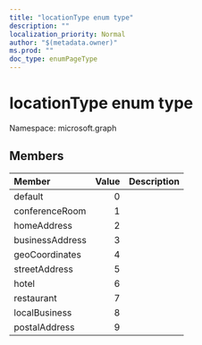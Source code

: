 ```yaml
---
title: "locationType enum type"
description: ""
localization_priority: Normal
author: "$(metadata.owner)"
ms.prod: ""
doc_type: enumPageType
---
```


# locationType enum type

Namespace: microsoft.graph

## Members

| Member          | Value | Description |
| :-------------- | ----: | :---------- |
| default         | 0     |             |
| conferenceRoom  | 1     |             |
| homeAddress     | 2     |             |
| businessAddress | 3     |             |
| geoCoordinates  | 4     |             |
| streetAddress   | 5     |             |
| hotel           | 6     |             |
| restaurant      | 7     |             |
| localBusiness   | 8     |             |
| postalAddress   | 9     |             |
